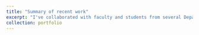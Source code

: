 ```yaml
---
title: "Summary of recent work"
excerpt: "I've collaborated with faculty and students from several Departments, most recently on a genomics DOE project. More details comming soon. <br/><img src='/images/portofolio.png'>"
collection: portfolio
---
```


